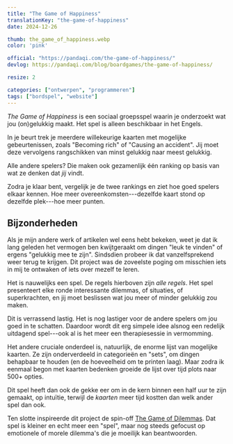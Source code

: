```yaml
---
title: "The Game of Happiness"
translationKey: "the-game-of-happiness"
date: 2024-12-26

thumb: the_game_of_happiness.webp
color: 'pink'

official: "https://pandaqi.com/the-game-of-happiness/"
devlog: https://pandaqi.com/blog/boardgames/the-game-of-happiness/

resize: 2

categories: ["ontwerpen", "programmeren"]
tags: ["bordspel", "website"]
---
```


_The Game of Happiness_ is een sociaal groepsspel waarin je onderzoekt wat jou (on)gelukkig maakt. Het spel is alleen beschikbaar in het Engels.

In je beurt trek je meerdere willekeurige kaarten met mogelijke gebeurtenissen, zoals "Becoming rich" of "Causing an accident". Jij moet deze vervolgens rangschikken van minst gelukkig naar meest gelukkig. 

Alle andere spelers? Die maken ook gezamenlijk één ranking op basis van wat ze denken dat _jij_ vindt.

Zodra je klaar bent, vergelijk je de twee rankings en ziet hoe goed spelers elkaar kennen. Hoe meer overeenkomsten---dezelfde kaart stond op dezelfde plek---hoe meer punten.

## Bijzonderheden

Als je mijn andere werk of artikelen wel eens hebt bekeken, weet je dat ik lang geleden het vermogen ben kwijtgeraakt om dingen "leuk te vinden" of ergens "gelukkig mee te zijn". Sindsdien probeer ik dat vanzelfsprekend weer terug te krijgen. Dit project was de zoveelste poging om misschien iets in mij te ontwaken of iets over mezelf te leren.

Het is nauwelijks een spel. De regels hierboven zijn _alle regels_. Het spel presenteert elke ronde interessante dilemmas, of situaties, of superkrachten, en jij moet beslissen wat jou meer of minder gelukkig zou maken.

Dit is verrassend lastig. Het is nog lastiger voor de andere spelers om jou goed in te schatten. Daardoor wordt dit erg simpele idee alsnog een redelijk uitdagend spel---ook al is het meer een therapiesessie in vermomming.

Het andere cruciale onderdeel is, natuurlijk, de enorme lijst van mogelijke kaarten. Ze zijn onderverdeeld in categorieën en "sets", om dingen behapbaar te houden (en de hoeveelheid om te printen laag). Maar zodra ik eenmaal begon met kaarten bedenken groeide de lijst over tijd plots naar 500+ opties.

Dit spel heeft dan ook de gekke eer om in de kern binnen een half uur te zijn gemaakt, op intuïtie, terwijl de _kaarten_ meer tijd kostten dan welk ander spel dan ook.

Ten slotte inspireerde dit project de spin-off [The Game of Dilemmas](/nl/ontwerpen/bordspel/the-game-of-dilemmas/). Dat spel is kleiner en echt meer een "spel", maar nog steeds gefocust op emotionele of morele dilemma's die je moeilijk kan beantwoorden.
